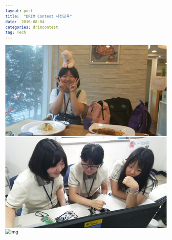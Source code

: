 ```yaml
---  
layout: post  
title:  "DRIM Contest 사전교육"
date:  2016-08-04 
categories: drimcontest   
tag: Tech  
---  
```


![img](../file/2016-drimcontest/0.jpg)  
![img](../file/2016-drimcontest/1.jpg)
![img](../file/2016-drimcontest/2.jpg)
